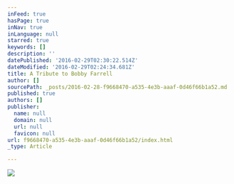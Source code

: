```yaml
---
inFeed: true
hasPage: true
inNav: true
inLanguage: null
starred: true
keywords: []
description: ''
datePublished: '2016-02-29T02:30:22.514Z'
dateModified: '2016-02-29T02:24:34.681Z'
title: A Tribute to Bobby Farrell
author: []
sourcePath: _posts/2016-02-28-f9668470-a535-4e3b-aaaf-0d46f66b1a52.md
published: true
authors: []
publisher:
  name: null
  domain: null
  url: null
  favicon: null
url: f9668470-a535-4e3b-aaaf-0d46f66b1a52/index.html
_type: Article

---
```

![](https://the-grid-user-content.s3-us-west-2.amazonaws.com/c7544996-5058-43e0-bf55-8fa628a5aefb.png)
